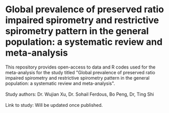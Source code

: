 # Global prevalence of preserved ratio impaired spirometry and restrictive spirometry pattern in the general population: a systematic review and meta-analysis
This repository provides open-access to data and R codes used for the meta-analysis for the study titled "Global prevalence of preserved ratio impaired spirometry and restrictive spirometry pattern in the general population: a systematic review and meta-analysis".\
\
Study authors: Dr. Wujian Xu, Dr. Sohail Ferdous, Bo Peng, Dr, Ting Shi\
\
Link to study: Will be updated once published.
